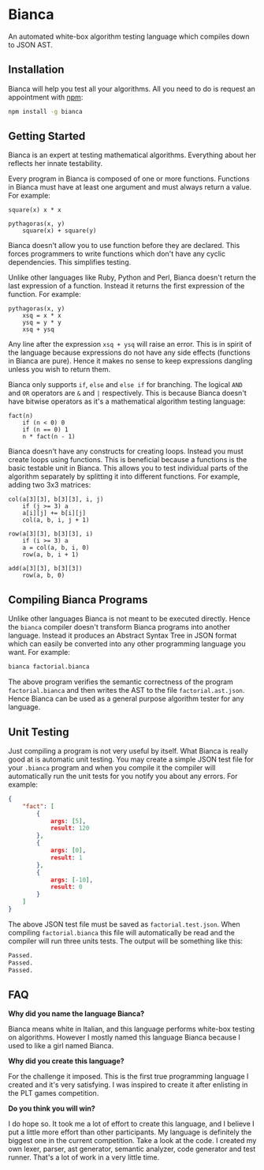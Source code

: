 # Bianca #

An automated white-box algorithm testing language which compiles down to JSON AST.

## Installation ##

Bianca will help you test all your algorithms. All you need to do is request an appointment with [npm](https://npmjs.org/ "npm"):

```bash
npm install -g bianca
```

## Getting Started ##

Bianca is an expert at testing mathematical algorithms. Everything about her reflects her innate testability.

Every program in Bianca is composed of one or more functions. Functions in Bianca must have at least one argument and must always return a value. For example:

```bianca
square(x) x * x

pythagoras(x, y)
    square(x) + square(y)
```

Bianca doesn't allow you to use function before they are declared. This forces programmers to write functions which don't have any cyclic dependencies. This simplifies testing.

Unlike other languages like Ruby, Python and Perl, Bianca doesn't return the last expression of a function. Instead it returns the first expression of the function. For example:

```bianca
pythagoras(x, y)
    xsq = x * x
    ysq = y * y
    xsq + ysq
```

Any line after the expression `xsq + ysq` will raise an error. This is in spirit of the language because expressions do not have any side effects (functions in Bianca are pure). Hence it makes no sense to keep expressions dangling unless you wish to return them.

Bianca only supports `if`, `else` and `else if` for branching. The logical `AND` and `OR` operators are `&` and `|` respectively. This is because Bianca doesn't have bitwise operators as it's a mathematical algorithm testing language:

```bianca
fact(n)
    if (n < 0) 0
    if (n == 0) 1
    n * fact(n - 1)
```

Bianca doesn't have any constructs for creating loops. Instead you must create loops using functions. This is beneficial because a functions is the basic testable unit in Bianca. This allows you to test individual parts of the algorithm separately by splitting it into different functions. For example, adding two 3x3 matrices:

```bianca
col(a[3][3], b[3][3], i, j)
    if (j >= 3) a
    a[i][j] += b[i][j]
    col(a, b, i, j + 1)

row(a[3][3], b[3][3], i)
    if (i >= 3) a
    a = col(a, b, i, 0)
    row(a, b, i + 1)

add(a[3][3], b[3][3])
    row(a, b, 0)
```

## Compiling Bianca Programs ##

Unlike other languages Bianca is not meant to be executed directly. Hence the `bianca` compiler doesn't transform Bianca programs into another language. Instead it produces an Abstract Syntax Tree in JSON format which can easily be converted into any other programming language you want. For example:

```bash
bianca factorial.bianca
```

The above program verifies the semantic correctness of the program `factorial.bianca` and then writes the AST to the file `factorial.ast.json`. Hence Bianca can be used as a general purpose algorithm tester for any language.

## Unit Testing ##

Just compiling a program is not very useful by itself. What Bianca is really good at is automatic unit testing. You may create a simple JSON test file for your `.bianca` program and when you compile it the compiler will automatically run the unit tests for you notify you about any errors. For example:

```json
{
    "fact": [
        {
            args: [5],
            result: 120
        },
        {
            args: [0],
            result: 1
        },
        {
            args: [-10],
            result: 0
        }
    ]
}
```

The above JSON test file must be saved as `factorial.test.json`. When compiling `factorial.bianca` this file will automatically be read and the compiler will run three units tests. The output will be something like this:

```bash
Passed.
Passed.
Passed.
```

## FAQ ##

__Why did you name the language Bianca?__

Bianca means white in Italian, and this language performs white-box testing on algorithms. However I mostly named this language Bianca because I used to like a girl named Bianca.

__Why did you create this language?__

For the challenge it imposed. This is the first true programming language I created and it's very satisfying. I was inspired to create it after enlisting in the PLT games competition.

__Do you think you will win?__

I do hope so. It took me a lot of effort to create this language, and I believe I put a little more effort than other participants. My language is definitely the biggest one in the current competition. Take a look at the code. I created my own lexer, parser, ast generator, semantic analyzer, code generator and test runner. That's a lot of work in a very little time.
